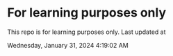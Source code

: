 # For learning purposes only
This repo is for learning purposes only.
Last updated at

Wednesday, January 31, 2024 4:19:02 AM

